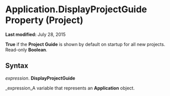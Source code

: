 
# Application.DisplayProjectGuide Property (Project)

 **Last modified:** July 28, 2015

 **True** if the **Project Guide** is shown by default on startup for all new projects. Read-only **Boolean**.

## Syntax

 _expression_. **DisplayProjectGuide**

 _expression_A variable that represents an  **Application** object.

